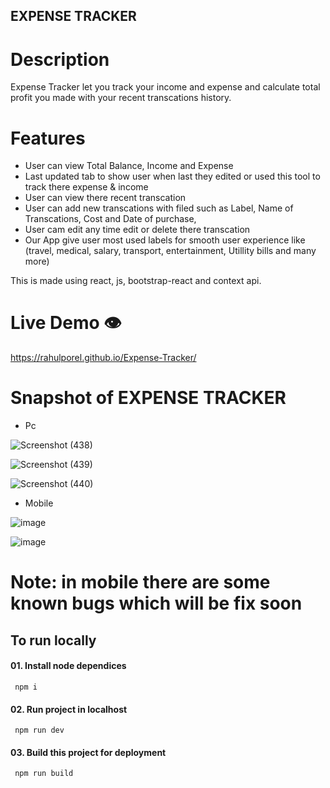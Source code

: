 ## EXPENSE TRACKER

# Description

Expense Tracker let you track your income and expense and calculate total profit you made with your recent transcations history.

# Features

- User can view Total Balance, Income and Expense
- Last updated tab to show user when last they edited or used this tool to track there expense & income
- User can view there recent transcation
- User can add new transcations with filed such as Label, Name of Transcations, Cost and Date of purchase,
- User cam edit any time edit or delete there transcation
- Our App give user most used labels for smooth user experience like (travel, medical, salary, transport, entertainment, Utillity bills and many more)

This is made using react, js, bootstrap-react and context api.

# Live Demo 👁️

https://rahulporel.github.io/Expense-Tracker/

# Snapshot of EXPENSE TRACKER

- Pc

![Screenshot (438)](https://github.com/RahulPorel/Expense-Tracker/assets/98636266/908906d8-b081-4520-a6f5-e6f53bdb34e1)

![Screenshot (439)](https://github.com/RahulPorel/Expense-Tracker/assets/98636266/d05e2a44-d033-4f97-9064-ddb8caf13504)

![Screenshot (440)](https://github.com/RahulPorel/Expense-Tracker/assets/98636266/f36a90d2-9498-48c8-af32-c7c68f4d372c)

- Mobile

![image](https://github.com/RahulPorel/Expense-Tracker/assets/98636266/3b28d872-0fa9-4b71-ac1e-7d541d8d45df)

![image](https://github.com/RahulPorel/Expense-Tracker/assets/98636266/b49f5cee-ed61-4b32-9fa2-e3fb62ca295c)

# Note: in mobile there are some known bugs which will be fix soon

## To run locally

#### 01. Install node dependices

```npm
 npm i
```

#### 02. Run project in localhost

```npm
 npm run dev
```

#### 03. Build this project for deployment

```npm
 npm run build
```
